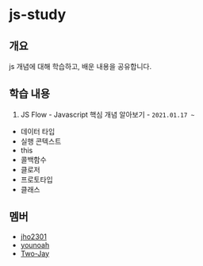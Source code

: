 # js-study
## 개요
js 개념에 대해 학습하고, 배운 내용을 공유합니다.

## 학습 내용

1. JS Flow - Javascript 핵심 개념 알아보기 - `2021.01.17 ~ `
  - 데이터 타입
  - 실행 콘텍스트
  - this
  - 콜백함수
  - 클로저
  - 프로토타입
  - 클래스

## 멤버
- [jho2301](https://github.com/jho2301)
- [younoah](https://github.com/younoah)
- [Two-Jay](https://github.com/Two-Jay)

